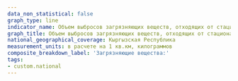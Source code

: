 ```yaml
---
data_non_statistical: false
graph_type: line
indicator_name: Объем выбросов загрязняющих веществ, отходящих от стационарных источников на 1 кв. км
graph_title: Объем выбросов загрязняющих веществ, отходящих от стационарных источников на 1 кв. км
national_geographical_coverage: Кыргызская Республика
measurement_units: в расчете на 1 кв.км, килограммов
composite_breakdown_label: 'Загрязняющие вещества:'
tags:
- custom.national
---
```

